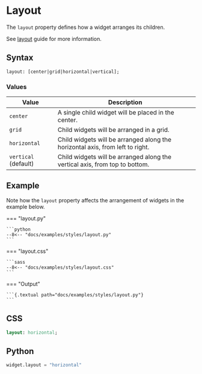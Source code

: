 # Layout

The `layout` property defines how a widget arranges its children.

See [layout](../guide/layout.md) guide for more information.

## Syntax

```
layout: [center|grid|horizontal|vertical];
```

### Values

| Value                | Description                                                                   |
|----------------------|-------------------------------------------------------------------------------|
| `center`             | A single child widget will be placed in the center.                           |
| `grid`               | Child widgets will be arranged in a grid.                                     |
| `horizontal`         | Child widgets will be arranged along the horizontal axis, from left to right. |
| `vertical` (default) | Child widgets will be arranged along the vertical axis, from top to bottom.   |

## Example

Note how the `layout` property affects the arrangement of widgets in the example below.

=== "layout.py"

    ```python
    --8<-- "docs/examples/styles/layout.py"
    ```

=== "layout.css"

    ```sass
    --8<-- "docs/examples/styles/layout.css"
    ```

=== "Output"

    ```{.textual path="docs/examples/styles/layout.py"}
    ```

## CSS

```sass
layout: horizontal;
```

## Python

```python
widget.layout = "horizontal"
```
